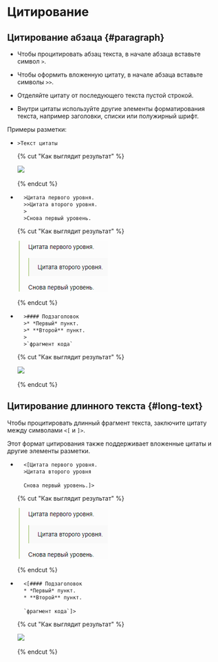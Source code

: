 # Цитирование

## Цитирование абзаца {#paragraph}

* Чтобы процитировать абзац текста, в начале абзаца вставьте символ `>`.

* Чтобы оформить вложенную цитату, в начале абзаца вставьте символы `>>`.

* Отделяйте цитату от последующего текста пустой строкой.

* Внутри цитаты используйте другие элементы форматирования текста, например заголовки, списки или полужирный шрифт.

Примеры разметки:
 
* ```
  >Текст цитаты
  ```
  
    {% cut "Как выглядит результат" %}

    ![](../../_assets/wiki/qote-short.png)

    {% endcut %}

* ```
    >Цитата первого уровня.
    >>Цитата второго уровня.
    >
    >Снова первый уровень.
  ```

    {% cut "Как выглядит результат" %}

    ![](../../_assets/wiki/quote-nested.png)

    {% endcut %}

* ```
    >#### Подзаголовок
    >* *Первый* пункт.
    >* **Второй** пункт.
    >
    >`фрагмент кода`
  ```

    {% cut "Как выглядит результат" %}

    ![](../../_assets/wiki/quote-formatting.png)

    {% endcut %}

## Цитирование длинного текста {#long-text}

Чтобы процитировать длинный фрагмент текста, заключите цитату между символами `<[` и `]>`.

Этот формат цитирования также поддерживает вложенные цитаты и другие элементы разметки.

* ```
    <[Цитата первого уровня. 
    >Цитата второго уровня

    Снова первый уровень.]>
  ```

    {% cut "Как выглядит результат" %}

    ![](../../_assets/wiki/quote-nested.png)

    {% endcut %}

* ```
    <[#### Подзаголовок
    * *Первый* пункт.
    * **Второй** пункт.

    `фрагмент кода`]>
  ```

    {% cut "Как выглядит результат" %}

    ![](../../_assets/wiki/quote-formatting.png)

    {% endcut %}
